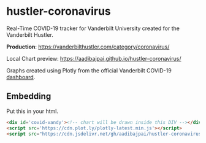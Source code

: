 # hustler-coronavirus

Real-Time COVID-19 tracker for Vanderbilt University created for the Vanderbilt Hustler. 

**Production**: https://vanderbilthustler.com/category/coronavirus/

Local Chart preview: https://aadibajpai.github.io/hustler-coronavirus/

Graphs created using Plotly from the official Vanderbilt COVID-19 [dashboard](https://www.vanderbilt.edu/coronavirus/covid19dashboard/).

## Embedding

Put this in your html.

```html
<div id='covid-vandy'><!-- chart will be drawn inside this DIV --></div>
<script src='https://cdn.plot.ly/plotly-latest.min.js'></script>
<script src="https://cdn.jsdelivr.net/gh/aadibajpai/hustler-coronavirus/coronavirus.js"></script>
```
